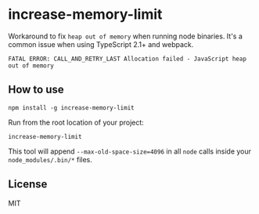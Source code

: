 increase-memory-limit
===

Workaround to fix `heap out of memory` when running node binaries. It's a common
issue when using TypeScript 2.1+ and webpack.

```
FATAL ERROR: CALL_AND_RETRY_LAST Allocation failed - JavaScript heap out of memory
```

How to use
---

```
npm install -g increase-memory-limit
```

Run from the root location of your project:

```
increase-memory-limit
```

This tool will append `--max-old-space-size=4096` in all `node` calls inside
your `node_modules/.bin/*` files.


License
---

MIT
